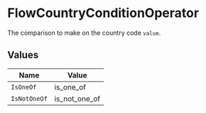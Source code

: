 # FlowCountryConditionOperator

The comparison to make on the country code `value`.


## Values

| Name          | Value         |
| ------------- | ------------- |
| `IsOneOf`     | is_one_of     |
| `IsNotOneOf`  | is_not_one_of |